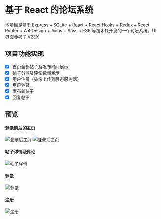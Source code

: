 # 基于 React 的论坛系统

本项目是基于 Express + SQLite + React + React Hooks + Redux + React Router + Ant Design + Axios + Sass + ES6 等技术栈开发的一个论坛系统，UI 界面参考了 V2EX

## 项目功能实现

- [x] 首页全部帖子及发布时间展示
- [x] 帖子分类及评论数量展示
- [x] 用户注册（头像上传到静态服务器）
- [x] 用户登录
- [x] 发布新帖子
- [x] 回复帖子

## 预览

#### 登录前后的主页

![登录后主页](src/assets/readme/index.png)
![登录后主页](src/assets/readme/logined.png)

#### 帖子详情及评论

![帖子详情](src/assets/readme/postDetail.png)

#### 登录

![登录](src/assets/readme/login.png)

#### 注册

![注册](src/assets/readme/register.png)
